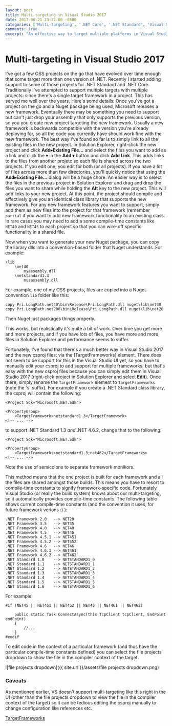 ```yaml
---
layout: post
title: Multi-targeting in Visual Studio 2017
date: 2017-06-21 23:32:00 -0500
categories: ['Multi-targeting', '.NET Core', '.NET Standard', 'Visual Studio 2017']
comments: true
excerpt: "An effective way to target multiple platforms in Visual Studio 2017 and easily generate a Nuget package."
---
```

# Multi-targeting in Visual Studio 2017
I've got a few OSS projects on the go that have evolved over time enough that some target more than one version of .NET.  Recently I started adding support to some of those projects for .NET Standard and .NET Core. Traditionally I've attempted to support multiple targets with multiple projects: since there's a single target framework in a project.  This has served me well over the years.  Here's some details:
Once you've got a project on the go and a Nuget package being used, Microsoft releases a new framework.  Eventually there may be something you need to support but can't just drop your assembly that only supports the previous version, so you you create new project targeting the new framework.  Usually a new framework is backwards compatible with the version you're already deploying for, so all the code you currently have should work fine with the new framework.  The best way I've found so far is to simply link to all the existing files in the new project.  In Solution Explorer, right-click the new project and click **Add&blacktriangleright;Existing File&hellip;** and select the files you want to add as a link and click the &blacktriangledown; in the **Add &blacktriangledown;** button and click **Add Link**. This adds links to the files from another projetc so each file is shared across the two projects.  If you edit one, you edit for both (or all projects).  If you have a lot of files across more than few directories, you'll quickly notice that using the **Add&blacktriangleright;Existing File&hellip;** dialog will be a huge chore.  An easier way is to select the files in the previous project in Solution Explorer and drag and drop the files you want to share while holding the **Alt** key to the new project.  This will add links to your new project.  At this point, the project should compile and effectively give you an identical class library that supports the new framework.  For any new framework features you want to support, simply add them as new files into the project for that framework (remember `partial` if you want to add new framework functionality to an existing class.  In rare cases you may need to add a some compile-time constants like `NET40` and `NET45` to each project so that you can wire-off specific functionality in a shared file.

Now when you want to generate your new Nuget package, you can copy the library dlls into a convention-based folder that Nuget understands.  For example:

    \lib
        \net40
            myassembly.dll
        \netstandard1.3
            musassembly.dll

For example, one of my OSS projects, files are copied into a Nuget-convention `lib` folder like this:

    copy Pri.LongPath.net40\bin\Release\Pri.LongPath.dll nuget\lib\net40
    copy Pri.LongPath.net200\bin\Release\Pri.LongPath.dll nuget\lib\net20

Then Nuget just packages things properly.

This works, but realistically it's quite a bit of work.  Over time you get more and more projects, and if you have lots of files, you have more and more files in Solution Explorer and performance seems to suffer.

Fortunately, I've found that there's a much better way in Visual Studio 2017 and the new csproj files: via the [TargetFrameworks] element.  There does not seem to be support for this in the Visual Studio UI yet, so you have to manually edit your csproj to add support for multiple frameworks; but that's easy with the new csproj files because you can simply edit them in Visual Studio 2017 (right-click project in Solution Explorer and select **Edit**).  Once there, simply rename the `TargetFramework` element to `TargetFrameworks` (note the 's' suffix).  For example if you create a .NET Standard class library, the csproj will contain the following:

    <Project Sdk="Microsoft.NET.Sdk">
 
    <PropertyGroup>
        <TargetFramework>netstandard1.3</TargetFramework>
    <!-- ... -->

to support .NET Standard 1.3 *and* .NET 4.6.2, change that to the following:

    <Project Sdk="Microsoft.NET.Sdk">
 
    <PropertyGroup>
        <TargetFrameworks>netstandard1.3;net462</TargetFrameworks>
    <!-- ... -->

Note the use of semicolons to separate framework monikors.

This method means that the one project is built for each framework and all the files are shared amongst those builds.  This means you have to resort to compile-time constants to signify framework-specific code.  Fortunately Visual Studio (or really the build system) knows about our multi-targeting, so it automatically provides compile-time constants.  The following table shows current compile-time constants (and the convention it uses, for future framework verions :) ):

    .NET Framework 2.0   --> NET20
    .NET Framework 3.5   --> NET35
    .NET Framework 4.0   --> NET40
    .NET Framework 4.5   --> NET45
    .NET Framework 4.5.1 --> NET451
    .NET Framework 4.5.2 --> NET452
    .NET Framework 4.6   --> NET46
    .NET Framework 4.6.1 --> NET461
    .NET Framework 4.6.2 --> NET462
    .NET Standard 1.0    --> NETSTANDARD1_0
    .NET Standard 1.1    --> NETSTANDARD1_1
    .NET Standard 1.2    --> NETSTANDARD1_2
    .NET Standard 1.3    --> NETSTANDARD1_3
    .NET Standard 1.4    --> NETSTANDARD1_4
    .NET Standard 1.5    --> NETSTANDARD1_5
    .NET Standard 1.6    --> NETSTANDARD1_6 

For example:

	#if (NET45 || NET451 || NET452 || NET46 || NET461 || NET462)

		public static Task ConnectAsync(this TcpClient tcpClient, EndPoint endPoint)
		{
			//...
		}
	#endif

To edit code in the context of a particular framework (and thus have the particular compile-time constants defined) you can select the file projects dropdown to show the file in the compiler context of the target:

![file projects dropdown]({{ site.url }}/assets/file projects dropdown.png)

### Caveats
As mentioned earlier, VS doesn't support multi-targeting like this right in the UI (other than the file projects dropdown to view the file in the compiler context of the target) so it can be tedious editing the csproj manually to change configuration like references etc.

[TargetFrameworks](https://docs.microsoft.com/en-us/dotnet/core/tutorials/libraries)
